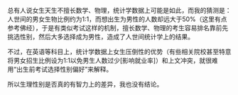 总有人说女生天生不擅长数学、物理，统计学数据上可能是如此，而我的猜测是：人世间的男女生物比例约为1:1，而想出生为男性的人数却远大于50%（这里有点参考佛经），于是有类似考试这样的机制，擅长数学、物理的考生容易排名靠前先挑选性别，然后大多选择成为男性，造成了人世间统计学上的结果。

不过，在英语等科目上，统计学数据上女生压倒性的优势（有些相关院校甚至特意将男女招生比例设为1:1以免男生人数过少\[影响就业率\]）和上文冲突，就很难用“出生前考试选择性别偏好”来解释。

所以生理性别是否真的有智力上的差异，我也没有结论。
